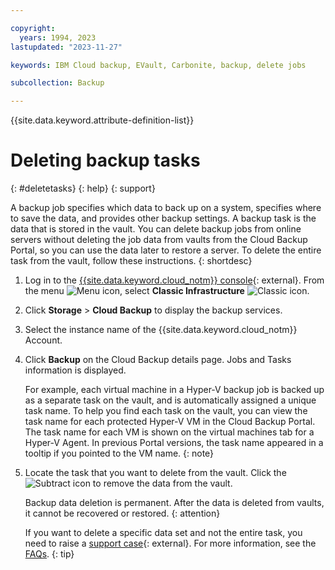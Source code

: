 ```yaml
---

copyright:
  years: 1994, 2023
lastupdated: "2023-11-27"

keywords: IBM Cloud backup, EVault, Carbonite, backup, delete jobs

subcollection: Backup

---
```

{{site.data.keyword.attribute-definition-list}}

# Deleting backup tasks
{: #deletetasks}
{: help}
{: support}

A backup job specifies which data to back up on a system, specifies where to save the data, and provides other backup settings. A backup task is the data that is stored in the vault. You can delete backup jobs from online servers without deleting the job data from vaults from the Cloud Backup Portal, so you can use the data later to restore a server. To delete the entire task from the vault, follow these instructions.
{: shortdesc}

1. Log in to the [{{site.data.keyword.cloud_notm}} console](/login){: external}. From the menu ![Menu icon](../icons/icon_hamburger.svg "Menu"), select **Classic Infrastructure** ![Classic icon](../icons/classic.svg "Classic").
1. Click **Storage** > **Cloud Backup** to display the backup services.
1. Select the instance name of the {{site.data.keyword.cloud_notm}} Account.
1. Click **Backup** on the Cloud Backup details page. Jobs and Tasks information is displayed. 

   For example, each virtual machine in a Hyper-V backup job is backed up as a separate task on the vault, and is automatically assigned a unique task name. To help you find each task on the vault, you can view the task name for each protected Hyper-V VM in the Cloud Backup Portal. The task name for each VM is shown on the virtual machines tab for a Hyper-V Agent. In previous Portal versions, the task name appeared in a tooltip if you pointed to the VM name.
   {: note}

1. Locate the task that you want to delete from the vault. Click the ![Subtract icon](../icons/subtract-alt.svg "Subtract") to remove the data from the vault. 
   
   Backup data deletion is permanent. After the data is deleted from vaults, it cannot be recovered or restored.
   {: attention}

   If you want to delete a specific data set and not the entire task, you need to raise a [support case](https://cloud.ibm.com/unifiedsupport/supportcenter){: external}. For more information, see the [FAQs](/docs/Backup?topic=Backup-faqs&interface=ui#deletesafeset).
   {: tip}
